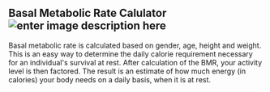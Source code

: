 ## Basal Metabolic Rate Calulator![enter image description here](https://zupimages.net/up/20/41/6wgf.png)
Basal metabolic rate is calculated based on gender, age, height and weight. This is an easy way to determine the daily calorie requirement necessary for an individual's survival at rest.
After calculation of the BMR, your activity level is then factored. The result is an estimate of how much energy (in calories) your body needs on a daily basis, when it is at rest.